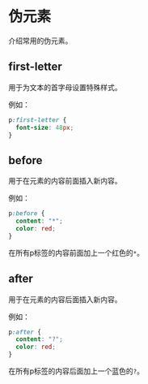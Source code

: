 # 伪元素

介绍常用的伪元素。

## first-letter

用于为文本的首字母设置特殊样式。

例如：

```css
p:first-letter {
  font-size: 48px;
}
```

## before

用于在元素的内容前面插入新内容。

例如：

```css
p:before {
  content: "*";
  color: red;
}
```

在所有p标签的内容前面加上一个红色的`*`。

## after

用于在元素的内容后面插入新内容。

例如：

```css
p:after {
  content: "?";
  color: red;
}
```

在所有p标签的内容后面加上一个蓝色的`?`。

